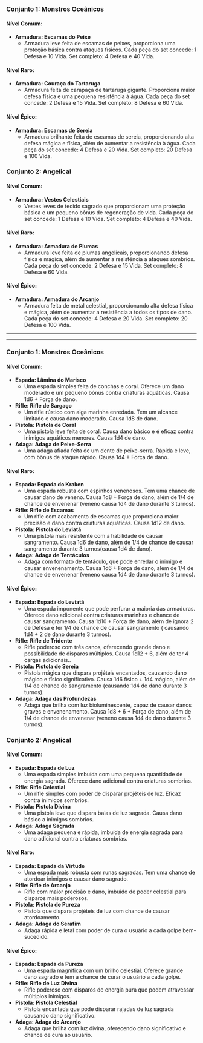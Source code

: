 ### Conjunto 1: Monstros Oceânicos

#### Nível Comum:

- **Armadura: Escamas do Peixe**
    - Armadura leve feita de escamas de peixes, proporciona uma proteção básica contra ataques físicos. Cada peça do set concede:  1 Defesa e 10 Vida. Set completo: 4 Defesa e 40 Vida.

#### Nível Raro:


- **Armadura: Couraça do Tartaruga**
    - Armadura feita de carapaça de tartaruga gigante. Proporciona maior defesa física e uma pequena resistência à água. Cada peça do set concede: 2 Defesa e 15 Vida.  Set completo: 8 Defesa e 60 Vida.

#### Nível Épico:

- **Armadura: Escamas de Sereia**
    - Armadura brilhante feita de escamas de sereia, proporcionando alta defesa mágica e física, além de aumentar a resistência à água. Cada peça do set concede:  4 Defesa e 20 Vida. Set completo: 20 Defesa e 100 Vida.
 

### Conjunto 2: Angelical

#### Nível Comum:

- **Armadura: Vestes Celestiais**
    - Vestes leves de tecido sagrado que proporcionam uma proteção básica e um pequeno bônus de regeneração de vida. Cada peça do set concede:  1 Defesa e 10 Vida. Set completo: 4 Defesa e 40 Vida.

#### Nível Raro:

- **Armadura: Armadura de Plumas**
    - Armadura leve feita de plumas angelicais, proporcionando defesa física e mágica, além de aumentar a resistência a ataques sombrios. Cada peça do set concede: 2 Defesa e 15 Vida.  Set completo: 8 Defesa e 60 Vida.

#### Nível Épico:

- **Armadura: Armadura do Arcanjo**
    - Armadura feita de metal celestial, proporcionando alta defesa física e mágica, além de aumentar a resistência a todos os tipos de dano. Cada peça do set concede:  4 Defesa e 20 Vida. Set completo: 20 Defesa e 100 Vida.


-----------------------------------
--------------------------------


### Conjunto 1: Monstros Oceânicos

#### Nível Comum:

- **Espada: Lâmina do Marisco**
    - Uma espada simples feita de conchas e coral. Oferece um dano moderado e um pequeno bônus contra criaturas aquáticas. Causa 1d6 + Força de dano.
- **Rifle: Rifle de Sargaço**
    - Um rifle rústico com alga marinha enredada. Tem um alcance limitado e causa dano moderado. Causa 1d8 de dano.
- **Pistola: Pistola de Coral**
    - Uma pistola leve feita de coral. Causa dano básico e é eficaz contra inimigos aquáticos menores. Causa 1d4 de dano.
- **Adaga: Adaga de Peixe-Serra**
    - Uma adaga afiada feita de um dente de peixe-serra. Rápida e leve, com bônus de ataque rápido. Causa 1d4 + Força de dano.

#### Nível Raro:

- **Espada: Espada do Kraken**
    - Uma espada robusta com espinhos venenosos. Tem uma chance de causar dano de veneno. Causa 1d8 + Força de dano, além de 1/4 de chance de envenenar (veneno causa 1d4 de dano durante 3 turnos).
- **Rifle: Rifle de Escamas**
    - Um rifle com acabamento de escamas que proporciona maior precisão e dano contra criaturas aquáticas. Causa 1d12 de dano.
- **Pistola: Pistola do Leviatã**
    - Uma pistola mais resistente com a habilidade de causar sangramento. Causa 1d6 de dano, além de 1/4 de chance de causar sangramento durante 3 turnos(causa 1d4 de dano).
- **Adaga: Adaga de Tentáculos**
    - Adaga com formato de tentáculo, que pode enredar o inimigo e causar envenenamento. Causa 1d6 + Força de dano,  além de 1/4 de chance de envenenar (veneno causa 1d4 de dano durante 3 turnos).

#### Nível Épico:

- **Espada: Espada do Leviatã**
    - Uma espada imponente que pode perfurar a maioria das armaduras. Oferece dano adicional contra criaturas marinhas e chance de causar sangramento. Causa 1d10 + Força de dano,  além de ignora 2 de Defesa e ter 1/4 de chance de causar sangramento ( causando 1d4 + 2 de dano durante 3 turnos).
- **Rifle: Rifle de Tridente**
    - Rifle poderoso com três canos, oferecendo grande dano e possibilidade de disparos múltiplos. Causa 1d12 + 6,  além de ter 4 cargas adicionais..
- **Pistola: Pistola de Sereia**
    - Pistola mágica que dispara projéteis encantados, causando dano mágico e físico significativo. Causa 1d6 físico + 1d4 mágico,  além de 1/4 de chance de sangramento (causando 1d4 de dano durante 3 turnos).
- **Adaga: Adaga das Profundezas**
    - Adaga que brilha com luz bioluminescente, capaz de causar danos graves e envenenamento. Causa 1d8 + 6 + Força de dano,  além de 1/4 de chance de envenenar (veneno causa 1d4 de dano durante 3 turnos).


### Conjunto 2: Angelical

#### Nível Comum:

- **Espada: Espada de Luz**
    - Uma espada simples imbuída com uma pequena quantidade de energia sagrada. Oferece dano adicional contra criaturas sombrias.
- **Rifle: Rifle Celestial**
    - Um rifle simples com poder de disparar projéteis de luz. Eficaz contra inimigos sombrios.
- **Pistola: Pistola Divina**
    - Uma pistola leve que dispara balas de luz sagrada. Causa dano básico a inimigos sombrios.
- **Adaga: Adaga Sagrada**
    - Uma adaga pequena e rápida, imbuída de energia sagrada para dano adicional contra criaturas sombrias.

#### Nível Raro:

- **Espada: Espada da Virtude**
    - Uma espada mais robusta com runas sagradas. Tem uma chance de atordoar inimigos e causar dano sagrado.
- **Rifle: Rifle de Arcanjo**
    - Rifle com maior precisão e dano, imbuído de poder celestial para disparos mais poderosos.
- **Pistola: Pistola de Pureza**
    - Pistola que dispara projéteis de luz com chance de causar atordoamento.
- **Adaga: Adaga do Serafim**
    - Adaga rápida e letal com poder de cura o usuário a cada golpe bem-sucedido.

#### Nível Épico:

- **Espada: Espada da Pureza**
    - Uma espada magnífica com um brilho celestial. Oferece grande dano sagrado e tem a chance de curar o usuário a cada golpe.
- **Rifle: Rifle de Luz Divina**
    - Rifle poderoso com disparos de energia pura que podem atravessar múltiplos inimigos.
- **Pistola: Pistola Celestial**
    - Pistola encantada que pode disparar rajadas de luz sagrada causando dano significativo.
- **Adaga: Adaga do Arcanjo**
    - Adaga que brilha com luz divina, oferecendo dano significativo e chance de cura ao usuário.

